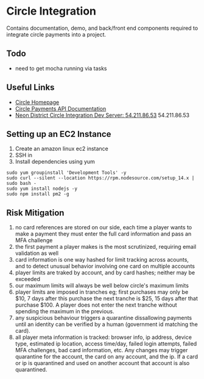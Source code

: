 # Circle Integration
Contains documentation, demo, and back/front end components required to integrate circle payments into a project.

## Todo

+ need to get mocha running via tasks

## Useful Links

+ [Circle Homepage](https://www.circle.com/en/)
+ [Circle Payments API Documentation](https://developers.circle.com/docs/accept-card-payments-online)
+ [Neon District Circle Integration Dev Server: 54.211.86.53](54.211.86.53) 54.211.86.53

## Setting up an EC2 Instance

1. Create an amazon linux ec2 instance
1. SSH in
1. Install dependencies using yum

```
sudo yum groupinstall 'Development Tools' -y
sudo curl --silent --location https://rpm.nodesource.com/setup_14.x | sudo bash -
sudo yum install nodejs -y
sudo npm install pm2 -g
```

## Risk Mitigation

1. no card references are stored on our side, each time a player wants to make a payment they must enter the full card information and pass an MFA challenge
2. the first payment a player makes is the most scrutinized, requiring email validation as well
3. card information is one way hashed for limit tracking across acounts, and to detect unusual behavior involving one card on multiple accounts
4. player limits are traked by account, and by card hashes; neither may be exceeded
5. our maximum limits will always be well below circle's maximum limits
6. player limits are imposed in tranches eg; first purchases may only be $10, 7 days after this purchase the next tranche is $25, 15 days after that purchase $100. A player does not enter the next tranche without spending the maximum in the previous.
7. any suspicious behaviour triggers a quarantine dissallowing payments until an identity can be verified by a human (government id matching the card).
8. all player meta information is tracked: browser info, ip address, device type, estimated ip location, access time/day, failed login attempts, failed MFA challenges, bad card information, etc. Any changes may trigger quarantine for the account, the card on any account, and the ip. If a card or ip is quarantined and used on another account that account is also quarantined.